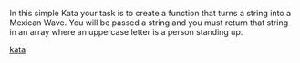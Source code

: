In this simple Kata your task is to create a function that turns a string into a Mexican Wave. You will be passed a string and you must return that string in an array where an uppercase letter is a person standing up.

[kata](https://www.codewars.com/kata/58f5c63f1e26ecda7e000029/train/javascript)
